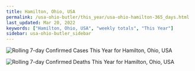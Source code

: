 ```yaml
---
title: Hamilton, Ohio, USA
permalink: /usa-ohio-butler/this_year/usa-ohio-hamilton-365_days.html
last_updated: Mar 20, 2022
keywords: ["Hamilton, Ohio, USA", "weekly totals", "This Year"]
sidebar: usa-ohio-butler_sidebar
---
```


![Rolling 7-day Confirmed Cases This Year for Hamilton, Ohio, USA](/covid_tracker/images/graphs/usa-ohio-hamilton-rolling_7_days_confirmed-365_days_graph.png)

![Rolling 7-day Confirmed Deaths This Year for Hamilton, Ohio, USA](/covid_tracker/images/graphs/usa-ohio-hamilton-rolling_7_days_deaths-365_days_graph.png)
